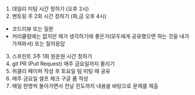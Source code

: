 1. 데일리 미팅 시간 정하기 (오후 2시)
2. 멘토링 주 2회 시간 정하기 (화,금 오후 4시)
  - 코드리뷰 또는 질문
  - 커리큘럼에는 없지만 제가 생각하기에 좋은거(모두에게 공유했으면 하는 것을 내가 가져와서) 또는 질의응답
3. 스프린트 3주 1회 원온원 시간 정하기
4. git PR (Pull Request) 매주 금요일까지 올리기
5. 위클리 페이퍼 작성 후 토요일 팀 미팅 때 공유
6. 매주 금요일 셀프 체크 구글 폼 작성
7. 매일 한명씩 돌아가면서 전날 진도까지 내용을 바탕으로 문제를 제출

